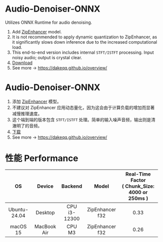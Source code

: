 # Audio-Denoiser-ONNX
Utilizes ONNX Runtime for audio denoising.
1. Add [ZipEnhancer](https://modelscope.cn/models/iic/speech_zipenhancer_ans_multiloss_16k_base) model.
2. It is not recommended to apply dynamic quantization to ZipEnhancer, as it significantly slows down inference due to the increased computational load.
3. This end-to-end version includes internal `STFT/ISTFT` processing. Input noisy audio; output is crystal clear.
4. [Download](https://drive.google.com/drive/folders/1L13BJRqdBrPX8jQj3wwCiI67xC5QIT3S?usp=drive_link)
5. See more -> https://dakeqq.github.io/overview/

# Audio-Denoiser-ONNX
1. 添加 [ZipEnhancer](https://modelscope.cn/models/iic/speech_zipenhancer_ans_multiloss_16k_base) 模型。
2. 不建议对 ZipEnhancer 应用动态量化，因为这会由于计算负载的增加而显著减慢推理速度。
3. 这个端到端的版本包含 `STFT/ISTFT` 处理。简单的输入噪声音频，输出则是清澈明了的音频。
4. [下载](https://drive.google.com/drive/folders/1L13BJRqdBrPX8jQj3wwCiI67xC5QIT3S?usp=drive_link)
5. See more -> https://dakeqq.github.io/overview/

# 性能 Performance
| OS | Device | Backend | Model | Real-Time Factor<br>( Chunk_Size: 4000 or 250ms ) |
|:-------:|:-------:|:-------:|:-------:|:-------:|
| Ubuntu-24.04 | Desktop | CPU<br>i3-12300 | ZipEnhancer<br>f32 | 0.33 |
| macOS 15  | MacBook Air | CPU<br>M3 | ZipEnhancer<br>f32 | 0.26 |
